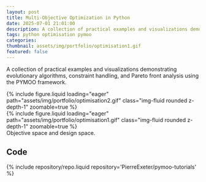 ```yaml
---
layout: post
title: Multi-Objective Optimization in Python
date: 2025-07-01 21:01:00
description: A collection of practical examples and visualizations demonstrating evolutionary algorithms, constraint handling, and Pareto front analysis using the PYMOO framework.
tags: python optimisation pymoo
categories:
thumbnail: assets/img/portfolio/optimisation1.gif
featured: false
---
```



A collection of practical examples and visualizations demonstrating evolutionary algorithms, constraint handling, and Pareto front analysis using the PYMOO framework.


<div class="row mt-3">
    <div class="col-sm mt-3 mt-md-0">
        {% include figure.liquid loading="eager" path="assets/img/portfolio/optimisation2.gif" class="img-fluid rounded z-depth-1" zoomable=true %}
    </div>
    <div class="col-sm mt-3 mt-md-0">
        {% include figure.liquid loading="eager" path="assets/img/portfolio/optimisation1.gif" class="img-fluid rounded z-depth-1" zoomable=true %}
    </div>
</div>
<div class="caption">
    Objective space and design space.
</div>


## Code

{% include repository/repo.liquid repository='PierreExeter/pymoo-tutorials' %}


